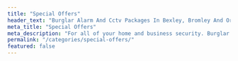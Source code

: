 ```yaml
---
title: "Special Offers"
header_text: "Burglar Alarm And Cctv Packages In Bexley, Bromley And Orpington"
meta_title: "Special Offers"
meta_description: "For all of your home and business security. Burglar Alarm Servicing, Burglar Alarm Installation, Alarm Battery and CCTV. Call 020 8302 4065 or send us an email."
permalink: "/categories/special-offers/"
featured: false
---
```


